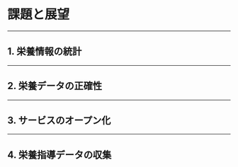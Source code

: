 <!--
- 栄養情報の統計
- 栄養データの正確性
- サービスのオープン化
- 栄養指導データの収集
-->

# 課題と展望

---

## 1. 栄養情報の統計

---

## 2. 栄養データの正確性

---

## 3. サービスのオープン化

---

## 4. 栄養指導データの収集
